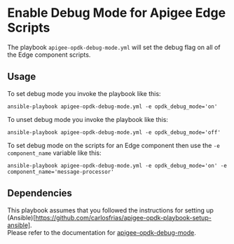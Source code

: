# Enable Debug Mode for Apigee Edge Scripts

The playbook `apigee-opdk-debug-mode.yml` will set the debug flag on all of the Edge component scripts. 
 
## Usage 
To set debug mode you invoke the playbook like this: 

    ansible-playbook apigee-opdk-debug-mode.yml -e opdk_debug_mode='on'
    
To unset debug mode you invoke the playbook like this:

    ansible-playbook apigee-opdk-debug-mode.yml -e opdk_debug_mode='off'
    
To set debug mode on the scripts for an Edge component then use the `-e component_name` variable like this:
 
    ansible-playbook apigee-opdk-debug-mode.yml -e opdk_debug_mode='on' -e component_name='message-processor'
    
    
## Dependencies

This playbook assumes that you followed the instructions for setting up (Ansible)[https://github.com/carlosfrias/apigee-opdk-playbook-setup-ansible].    
Please refer to the documentation for [apigee-opdk-debug-mode](apigee-opdk-debug-mode). 
